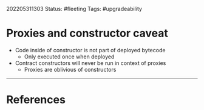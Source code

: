202205311303
Status: #fleeting
Tags: #upgradeability 

# Proxies and constructor caveat
- Code inside of constructor is not part of deployed bytecode
	- Only executed once when deployed
- Contract constructors will never be run in context of proxies
	- Proxies are oblivious of constructors







---
# References

